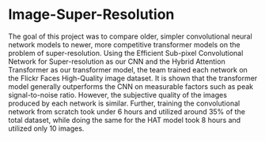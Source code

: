 # Image-Super-Resolution
The goal of this project was to compare older, simpler convolutional neural network models to newer, more competitive transformer models on the problem of super-resolution. Using the Efficient Sub-pixel Convolutional Network for Super-resolution as our CNN and the Hybrid Attention Transformer as our transformer model, the team trained each network on the Flickr Faces High-Quality image dataset. It is shown that the transformer model generally outperforms the CNN on measurable factors such as peak signal-to-noise ratio. However, the subjective quality of the images produced by each network is similar. Further, training the convolutional network from scratch took under 6 hours and utilized around 35% of the total dataset, while doing the same for the HAT model took 8 hours and utilized only 10 images.

